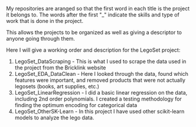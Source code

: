 My repositories are aranged so that the first word in each title is the project it belongs to. The words after the first "_" indicate the skills and type of work that is done in the project.

This allows the projects to be organized as well as giving a descriptor to anyone going through them.

Here I will give a working order and description for the LegoSet project:

1. LegoSet_DataScraping - This is what I used to scrape the data used in the project from the Bricklink website
2. LegoSet_EDA_DataClean - Here I looked through the data, found which features were important, and removed products that were not actually legosets (books, art supplies, etc.)
3. LegoSet_LinearRegression - I did a basic linear regression on the data, including 2nd order polynomials. I created a testing methodology for finding the optimum encoding for categorical data
4. LegoSet_OtherSK-Learn - In this project I have used other scikit-learn models to analyze the lego data.






<!--
**Conor020591/Conor020591** is a ✨ _special_ ✨ repository because its `README.md` (this file) appears on your GitHub profile.

Here are some ideas to get you started:

- 🔭 I’m currently working on ...
- 🌱 I’m currently learning ...
- 👯 I’m looking to collaborate on ...
- 🤔 I’m looking for help with ...
- 💬 Ask me about ...
- 📫 How to reach me: ...
- 😄 Pronouns: ...
- ⚡ Fun fact: ...
-->
